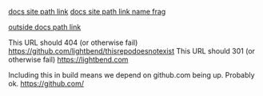 [docs site path link](test.html#frag)
[docs site path link name frag](test.html#namefrag)

[outside docs path link](../outside.html#frag)

This URL should 404 (or otherwise fail)
https://github.com/lightbend/thisrepodoesnotexist
This URL should 301 (or otherwise fail)
https://lightbend.com

Including this in build means we depend on github.com being up. Probably ok.
https://github.com/